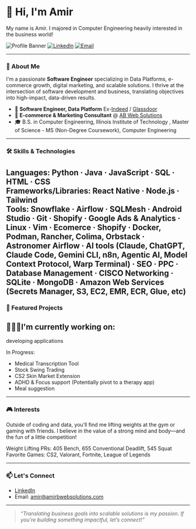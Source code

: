 # 👋 Hi, I'm Amir

My name is Amir. I majored in Computer Engineering heavily interested in the business world!

![Profile Banner](https://img.shields.io/badge/Data%20Platform%20Engineer-%23007ACC.svg?logo=data&logoColor=white)
[![LinkedIn](https://img.shields.io/badge/LinkedIn-blue?logo=linkedin&logoColor=white)](https://www.linkedin.com/in/amirb75)
[![Email](https://img.shields.io/badge/Email-amir@amirbwebsolutions.com-red?logo=gmail)](mailto:amir@amirbwebsolutions.com)

---

### 🚀 About Me

I'm a passionate **Software Engineer** specializing in Data Platforms, e-commerce growth, digital marketing, and scalable solutions. I thrive at the intersection of software development and business, translating objectives into high-impact, data-driven results.

- 🏢 **Software Engineer, Data Platform** Ex-[Indeed](https://www.indeed.com/) / [Glassdoor](https://www.glassdoor.com/)
- 🛒 **E-commerce & Marketing Consultant** @ [AB Web Solutions](https://github.com/abaker11/amirbsolutionsv2)
- 🎓 B.S. in Computer Engineering, Illinois Institute of Technology , Master of Science - MS (Non-Degree Coursework), Computer Engineering

---

### 🛠️ Skills & Technologies

**Languages:** Python · Java · JavaScript · SQL · HTML · CSS  
**Frameworks/Libraries:** React Native · Node.js · Tailwind  
**Tools:** Snowflake · Airflow · SQLMesh · Android Studio · Git · Shopify · Google Ads & Analytics · Linux · Vim · Ecomerce · Shopify · Docker, Podman, Rancher, Colima, Orbstack · Astronomer Airflow · AI tools (Claude, ChatGPT, Claude Code, Gemini CLI, n8n, Agentic AI, Model Context Protocol, Warp Terminal) · SEO · PPC · Database Management · CISCO Networking · SQLite · MongoDB · Amazon Web Services (Secrets Manager, S3, EC2, EMR, ECR, Glue, etc) 
---

### 🌟 Featured Projects

## 👷🏼‍♂️I'm currently working on: 
developing applications

In Progress:
- Medical Transcription Tool
- Stock Swing Trading
- CS2 Skin Market Extension
- ADHD & Focus support (Potentially pivot to a therapy app)
- Meal suggestion
---

### 🎮 Interests

Outside of coding and data, you’ll find me lifting weights at the gym or gaming with friends. I believe in the value of a strong mind and body—and the fun of a little competition!

Weight Lifting PRs: 405 Bench, 655 Conventional Deadlift, 545 Squat
Favorite Games: CS2, Valorant, Fortnite, League of Legends

---

### 📫 Let's Connect

- [LinkedIn](https://www.linkedin.com/in/amirb75)
- Email: [amir@amirbwebsolutions.com](mailto:amir@amirbwebsolutions.com)
---

> _“Translating business goals into scalable solutions is my passion. If you’re building something impactful, let’s connect!”_

